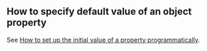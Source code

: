 How to specify default value of an object property
--------------------------------------------------

[//]: # (content copied to _user-guide_xxx)

See [How to set up the initial value of a property programmatically](../more-advanced-topics/how-to-07-010-How-to-set-up-the-initial-value-of-a-property-programmatically.html).


